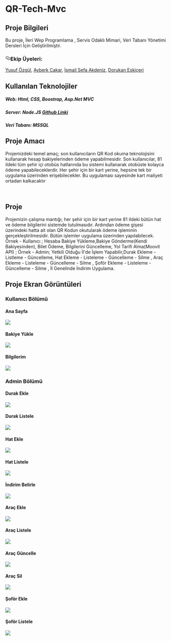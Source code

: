  
# QR-Tech-Mvc
<h2>
  Proje Bilgileri
  </h2>
  <p>Bu proje, İleri Wep Programlama , Servis Odaklı Mimari, Veri Tabanı Yönetimi Dersleri İçin Geliştirilmiştir.
 <h3><a id="user-content-ekip-üyeleri" class="anchor" aria-hidden="true" href="#ekip-üyeleri"><svg class="octicon octicon-link" viewBox="0 0 16 16" version="1.1" width="16" height="16" aria-hidden="true"><path fill-rule="evenodd" d="M4 9h1v1H4c-1.5 0-3-1.69-3-3.5S2.55 3 4 3h4c1.45 0 3 1.69 3 3.5 0 1.41-.91 2.72-2 3.25V8.59c.58-.45 1-1.27 1-2.09C10 5.22 8.98 4 8 4H4c-.98 0-2 1.22-2 2.5S3 9 4 9zm9-3h-1v1h1c1 0 2 1.22 2 2.5S13.98 12 13 12H9c-.98 0-2-1.22-2-2.5 0-.83.42-1.64 1-2.09V6.25c-1.09.53-2 1.84-2 3.25C6 11.31 7.55 13 9 13h4c1.45 0 3-1.69 3-3.5S14.5 6 13 6z"></path></svg></a>Ekip Üyeleri:</h3>

<p><a href="https://github.com/yusufozgul">Yusuf Özgül</a>,
<a href="https://github.com/AyberkCakar">Ayberk Çakar</a>,
<a href="https://github.com/SefaAkdeniz">İsmail Sefa Akdeniz</a>,
<a href="https://github.com/DorukanE">Dorukan Eskiçeri</a></p>  
  <h2>
 Kullanılan Teknolojiler
 </h2>
 <h5>Web:  Html, CSS, Boostrap, Asp.Net MVC</h5>
 <h5>Server:  Node.JS  <a href="https://github.com/AyberkCakar/Nodejs-Mvc-Server">     Github Linki</a></h5>
 <h5>Veri Tabanı:  MSSQL</h5>
  <h2>
  Proje Amacı
  </h2>
  <p>Projemizdeki temel amaç; son kullanıcıların QR Kod okuma teknolojisini kullanarak hesap bakiyelerinden ödeme yapabilmesidir.
 Son kullanıcılar, 81 ildeki tüm şehir içi otobüs hatlarında bu sistemi kullanarak otobüste kolayca ödeme yapabileceklerdir.
 Her şehir için bir kart yerine, hepsine tek bir uygulama üzerinden erişebilecekler.
Bu uygulaması sayesinde kart maliyeti ortadan kalkacaktır

</p>
  <br>

  <h2>
  Proje
  </h2>
  <p>Projemizin çalışma mantığı; her şehir için bir kart yerine 81 ildeki bütün hat ve ödeme bilgilerini sistemde tutulmasıdır.
 Ardından ödeme gişesi üzerindeki hatta ait olan QR Kodun okutularak ödeme işleminin gerçekleştirilmesidir. Bütün işlemler uygulama üzerinden yapılabilecek.
 Örnek - Kullanıcı ; Hesaba Bakiye Yükleme,Bakiye Gönderme(Kendi Bakiyesinden), Bilet Ödeme, Bilgilerini Güncelleme, Yol Tarifi Alma(Moovit API) ; 
 Örnek - Admin; Yetkili Olduğu İl'de İşlem Yapabilir,Durak Ekleme - Listleme - Güncelleme, Hat Ekleme - Listeleme - Güncelleme - Silme , Araç Ekleme - Listeleme - Güncelleme - Silme , Şoför Ekleme - Listeleme - Güncelleme - Silme ,
 İl Genelinde İndirim Uygulama.

</p>
  <h2>
  Proje Ekran Görüntüleri
  </h2>
     <h3>
  Kullanıcı Bölümü
  </h3>
  <h4>
  Ana Sayfa
  </h4>
  <img src="https://github.com/AyberkCakar/QR-Tech-Mvc/blob/master/ss/2.PNG">
  <h4>
  Bakiye Yükle
  </h4>
    <img src="https://github.com/AyberkCakar/QR-Tech-Mvc/blob/master/ss/14.PNG">
  <h4>
  Bilgilerim
  </h4>
    <img src="https://github.com/AyberkCakar/QR-Tech-Mvc/blob/master/ss/15.PNG">
  <h3>
  Admin Bölümü
  </h3>
  <h4>
Durak Ekle
</h4>
    <img src="https://github.com/AyberkCakar/QR-Tech-Mvc/blob/master/ss/4.PNG">
         <h4>
  <h4>
Durak Listele
  </h4>
    <img src="https://github.com/AyberkCakar/QR-Tech-Mvc/blob/master/ss/5.PNG">
  <h4>
  <h4>
Hat Ekle  </h4>
    <img src="https://github.com/AyberkCakar/QR-Tech-Mvc/blob/master/ss/3.PNG">

  <h4>
  Hat Listele
  </h4>
    <img src="https://github.com/AyberkCakar/QR-Tech-Mvc/blob/master/ss/1.PNG">
<h4>
 İndirim Belirle 
</h4>
    <img src="https://github.com/AyberkCakar/QR-Tech-Mvc/blob/master/ss/6.PNG">
        <h4>
Araç Ekle  </h4>
    <img src="https://github.com/AyberkCakar/QR-Tech-Mvc/blob/master/ss/7.PNG">
                <h4>
Araç Listele  </h4>
    <img src="https://github.com/AyberkCakar/QR-Tech-Mvc/blob/master/ss/8.PNG">
                <h4>
Araç Güncelle  </h4>
    <img src="https://github.com/AyberkCakar/QR-Tech-Mvc/blob/master/ss/9.PNG">
                <h4>
Araç Sil  </h4>
    <img src="https://github.com/AyberkCakar/QR-Tech-Mvc/blob/master/ss/10.PNG">
                <h4>
Şoför Ekle  </h4>
    <img src="https://github.com/AyberkCakar/QR-Tech-Mvc/blob/master/ss/12.PNG">
<h4>
Şoför Listele  </h4>
    <img src="https://github.com/AyberkCakar/QR-Tech-Mvc/blob/master/ss/11.PNG">
